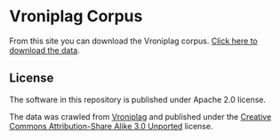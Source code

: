 # Vroniplag Corpus

From this site you can download the Vroniplag corpus. [Click here to download the data](https://github.com/jnehring/vroniplag-corpus/raw/master/vroniplag-corpus.csv.zip).

## License

The software in this repository is published under Apache 2.0 license.

The data was crawled from [Vroniplag](de.vroniplag.wikia.com) and published under the [Creative Commons Attribution-Share Alike 3.0 Unported](https://creativecommons.org/licenses/by-sa/3.0/deed.en) license.
